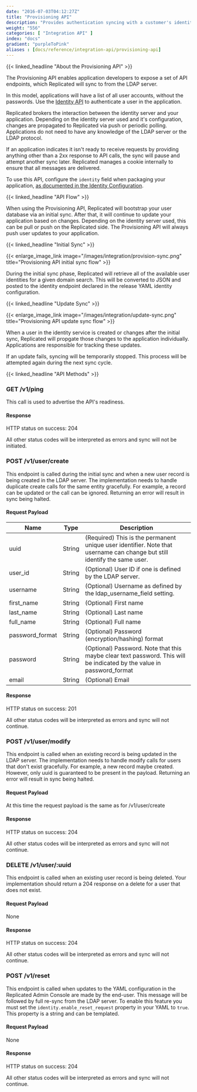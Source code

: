 ```yaml
---
date: "2016-07-03T04:12:27Z"
title: "Provisioning API"
description: "Provides authentication syncing with a customer's identity server"
weight: "556"
categories: [ "Integration API" ]
index: "docs"
gradient: "purpleToPink"
aliases : [docs/reference/integration-api/provisioning-api]
---
```


{{< linked_headline "About the Provisioning API" >}}

The Provisioning API enables application developers to expose a set of API endpoints, which Replicated will sync to from the LDAP server.

In this model, applications will have a list of all user accounts, without the passwords. Use the [Identity API](/api/integration-api/identity-api/) to authenticate a user in the application.

Replicated brokers the interaction between the identity server and your application. Depending on the identity server used and it's configuration, changes are propagated to Replicated via push or periodic polling. Applications do not need to have any knowledge of the LDAP server or the LDAP protocol.

If an application indicates it isn't ready to receive requests by providing anything other than a 2xx response to API calls, the sync will pause and attempt another sync later. Replicated manages a cookie internally to ensure that all messages are delivered.

To use this API, configure the `identity` field when packaging your application, [as documented in the Identity Configuration](/docs/ldap-and-identity/overview/).

{{< linked_headline "API Flow" >}}

When using the Provisioning API, Replicated will bootstrap your user database via an initial sync. After that, it will continue to update your application based on changes. Depending on the identity server used, this can be pull or push on the Replicated side. The Provisioning API will always push user updates to your application.

{{< linked_headline "Initial Sync" >}}

{{< enlarge_image_link image="/images/integration/provision-sync.png" title="Provisioning API initial sync flow" >}}

During the initial sync phase, Replicated will retrieve all of the available user identities for a given domain search. This will be converted to JSON and posted to the identity endpoint declared in the release YAML identity configuration.

{{< linked_headline "Update Sync" >}}

{{< enlarge_image_link image="/images/integration/update-sync.png" title="Provisioning API update sync flow" >}}

When a user in the identity service is created or changes after the initial sync, Replicated will propgate those changes to the application individually. Applications are responsible for tracking these updates.

If an update fails, syncing will be temporarily stopped. This process will be attempted again during the next sync cycle.

{{< linked_headline "API Methods" >}}

### GET /v1/ping

This call is used to advertise the API's readiness.

#### Response

HTTP status on success: 204

All other status codes will be interpreted as errors and sync will not be initiated.

### POST /v1/user/create

This endpoint is called during the initial sync and when a new user record is being created in the LDAP server. The implementation needs to handle duplicate create calls for the same entity gracefully. For example, a record can be updated or the call can be ignored. Returning an error will result in sync being halted.

#### Request Payload

| Name            | Type   | Description                                                                                                              |
| --------------- | ------ | ------------------------------------------------------------------------------------------------------------------------ |
| uuid            | String | (Required) This is the permanent unique user identifier. Note that username can change but still identify the same user. |
| user_id         | String | (Optional) User ID if one is defined by the LDAP server.                                                                 |
| username        | String | (Optional) Username as defined by the ldap_username_field setting.                                                       |
| first_name      | String | (Optional) First name                                                                                                    |
| last_name       | String | (Optional) Last name                                                                                                     |
| full_name       | String | (Optional) Full name                                                                                                     |
| password_format | String | (Optional) Password (encryption/hashing) format                                                                          |
| password        | String | (Optional) Password. Note that this maybe clear text password. This will be indicated by the value in password_format    |
| email           | String | (Optional) Email                                                                                                         |

#### Response

HTTP status on success: 201

All other status codes will be interpreted as errors and sync will not continue.

### POST /v1/user/modify

This endpoint is called when an existing record is being updated in the LDAP server. The implementation needs to handle modify calls for users that don't exist gracefully. For example, a new record maybe created. However, only uuid is guaranteed to be present in the payload. Returning an error will result in sync being halted.

#### Request Payload

At this time the request payload is the same as for /v1/user/create

#### Response

HTTP status on success: 204

All other status codes will be interpreted as errors and sync will not continue.

### DELETE /v1/user/:uuid

This endpoint is called when an existing user record is being deleted. Your implementation should return a 204 response on a delete for a user that does not exist.

#### Request Payload

None

#### Response

HTTP status on success: 204

All other status codes will be interpreted as errors and sync will not continue.

### POST /v1/reset

This endpoint is called when updates to the YAML configuration in the Replicated Admin Console are made by the end-user. This message will be followed by full re-sync from the LDAP server. To enable this feature you must set the `identity.enable_reset_request` property in your YAML to `true`. This property is a string and can be templated.

#### Request Payload

None

#### Response

HTTP status on success: 204

All other status codes will be interpreted as errors and sync will not continue.
